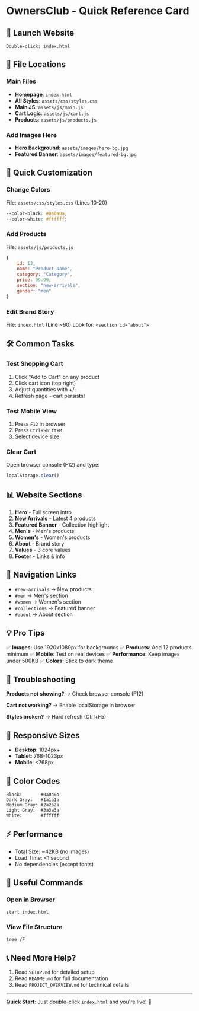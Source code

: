 # OwnersClub - Quick Reference Card

## 🚀 Launch Website
```
Double-click: index.html
```

## 📁 File Locations

### Main Files
- **Homepage**: `index.html`
- **All Styles**: `assets/css/styles.css`
- **Main JS**: `assets/js/main.js`
- **Cart Logic**: `assets/js/cart.js`
- **Products**: `assets/js/products.js`

### Add Images Here
- **Hero Background**: `assets/images/hero-bg.jpg`
- **Featured Banner**: `assets/images/featured-bg.jpg`

## 🎨 Quick Customization

### Change Colors
File: `assets/css/styles.css` (Lines 10-20)
```css
--color-black: #0a0a0a;
--color-white: #ffffff;
```

### Add Products
File: `assets/js/products.js`
```javascript
{
    id: 13,
    name: "Product Name",
    category: "Category",
    price: 99.99,
    section: "new-arrivals",
    gender: "men"
}
```

### Edit Brand Story
File: `index.html` (Line ~90)
Look for: `<section id="about">`

## 🛠️ Common Tasks

### Test Shopping Cart
1. Click "Add to Cart" on any product
2. Click cart icon (top right)
3. Adjust quantities with +/-
4. Refresh page - cart persists!

### Test Mobile View
1. Press `F12` in browser
2. Press `Ctrl+Shift+M`
3. Select device size

### Clear Cart
Open browser console (F12) and type:
```javascript
localStorage.clear()
```

## 📊 Website Sections

1. **Hero** - Full screen intro
2. **New Arrivals** - Latest 4 products
3. **Featured Banner** - Collection highlight
4. **Men's** - Men's products
5. **Women's** - Women's products
6. **About** - Brand story
7. **Values** - 3 core values
8. **Footer** - Links & info

## 🎯 Navigation Links

- `#new-arrivals` → New products
- `#men` → Men's section
- `#women` → Women's section
- `#collections` → Featured banner
- `#about` → About section

## 💡 Pro Tips

✅ **Images**: Use 1920x1080px for backgrounds
✅ **Products**: Add 12 products minimum
✅ **Mobile**: Test on real devices
✅ **Performance**: Keep images under 500KB
✅ **Colors**: Stick to dark theme

## 🐛 Troubleshooting

**Products not showing?**
→ Check browser console (F12)

**Cart not working?**
→ Enable localStorage in browser

**Styles broken?**
→ Hard refresh (Ctrl+F5)

## 📱 Responsive Sizes

- **Desktop**: 1024px+
- **Tablet**: 768-1023px
- **Mobile**: <768px

## 🎨 Color Codes

```
Black:       #0a0a0a
Dark Gray:   #1a1a1a
Medium Gray: #2a2a2a
Light Gray:  #3a3a3a
White:       #ffffff
```

## ⚡ Performance

- Total Size: ~42KB (no images)
- Load Time: <1 second
- No dependencies (except fonts)

## 🔗 Useful Commands

### Open in Browser
```bash
start index.html
```

### View File Structure
```bash
tree /F
```

## 📞 Need More Help?

1. Read `SETUP.md` for detailed setup
2. Read `README.md` for full documentation
3. Read `PROJECT_OVERVIEW.md` for technical details

---

**Quick Start**: Just double-click `index.html` and you're live! 🎉
